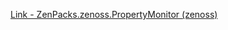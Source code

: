 [Link - ZenPacks.zenoss.PropertyMonitor (zenoss)](https://github.com/zenoss/ZenPacks.zenoss.PropertyMonitor)
